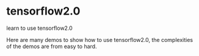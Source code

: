 # tensorflow2.0
learn to use tensorflow2.0

Here are many demos to show how to use tensorflow2.0, the complexities of the demos are from easy to hard.
